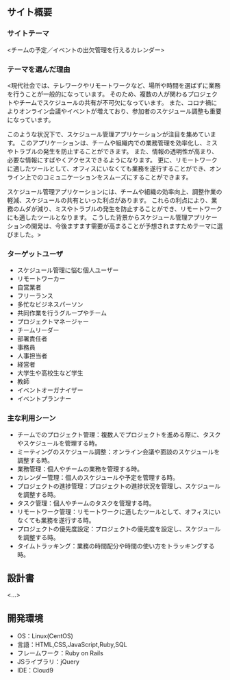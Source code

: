 ## サイト概要
### サイトテーマ
<チームの予定／イベントの出欠管理を行えるカレンダー>

### テーマを選んだ理由
<現代社会では、テレワークやリモートワークなど、場所や時間を選ばずに業務を行うことが一般的になっています。
そのため、複数の人が関わるプロジェクトやチームでスケジュールの共有が不可欠になっています。
また、コロナ禍によりオンライン会議やイベントが増えており、参加者のスケジュール調整も重要になっています。

このような状況下で、スケジュール管理アプリケーションが注目を集めています。
このアプリケーションは、チームや組織内での業務管理を効率化し、ミスやトラブルの発生を防止することができます。
また、情報の透明性が高まり、必要な情報にすばやくアクセスできるようになります。
更に、リモートワークに適したツールとして、オフィスにいなくても業務を遂行することができ、オンライン上でのコミュニケーションをスムーズにすることができます。

スケジュール管理アプリケーションには、チームや組織の効率向上、調整作業の軽減、スケジュールの共有といった利点があります。
これらの利点により、業務のムダが減り、ミスやトラブルの発生を防止することができ、リモートワークにも適したツールとなります。
こうした背景からスケジュール管理アプリケーションの開発は、今後ますます需要が高まることが予想されますためテーマに選びました。>

### ターゲットユーザ
- スケジュール管理に悩む個人ユーザー
- リモートワーカー
- 自営業者
- フリーランス
- 多忙なビジネスパーソン
- 共同作業を行うグループやチーム
- プロジェクトマネージャー
- チームリーダー
- 部署責任者
- 事務員
- 人事担当者
- 経営者
- 大学生や高校生など学生
- 教師
- イベントオーガナイザー
- イベントプランナー

### 主な利用シーン
- チームでのプロジェクト管理：複数人でプロジェクトを進める際に、タスクやスケジュールを管理する時。
- ミーティングのスケジュール調整：オンライン会議や面談のスケジュールを調整する時。
- 業務管理：個人やチームの業務を管理する時。
- カレンダー管理：個人のスケジュールや予定を管理する時。
- プロジェクトの進捗管理：プロジェクトの進捗状況を管理し、スケジュールを調整する時。
- タスク管理：個人やチームのタスクを管理する時。
- リモートワーク管理：リモートワークに適したツールとして、オフィスにいなくても業務を遂行する時。
- プロジェクトの優先度設定：プロジェクトの優先度を設定し、スケジュールを調整する時。
- タイムトラッキング：業務の時間配分や時間の使い方をトラッキングする時。

## 設計書
<...>

## 開発環境
- OS：Linux(CentOS)
- 言語：HTML,CSS,JavaScript,Ruby,SQL
- フレームワーク：Ruby on Rails
- JSライブラリ：jQuery
- IDE：Cloud9